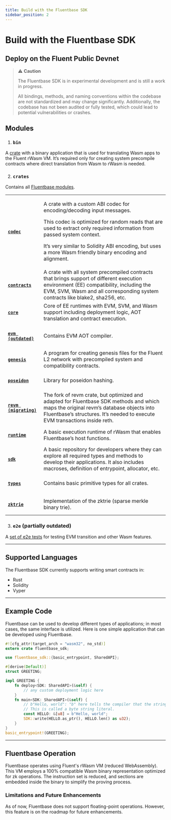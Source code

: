 ```yaml
---
title: Build with the Fluentbase SDK
sidebar_position: 2
---
```


# Build with the Fluentbase SDK

Deploy on the Fluent Public Devnet
---

> ⚠️ **Caution**  
>
> The Fluentbase SDK is in experimental development and is still a work in progress.
>
> All bindings, methods, and naming conventions within the codebase are not standardized and may change significantly. Additionally, the codebase has not been audited or fully tested, which could lead to potential vulnerabilities or crashes.

## Modules

1. ### `bin`

A [crate](https://github.com/fluentlabs-xyz/fluentbase/tree/devel/bin) with a binary application that is used for translating Wasm apps to the Fluent rWasm VM. It’s required only for creating system precompile contracts where direct translation from Wasm to rWasm is needed.

2. ### `crates`

Contains all [Fluentbase modules](https://github.com/fluentlabs-xyz/fluentbase/tree/devel/crates).

<table><tbody><tr><td><h4><a href="https://github.com/fluentlabs-xyz/fluentbase/tree/devel/crates/codec"><code>codec</code></a></h4></td><td><p>A crate with a custom ABI codec for encoding/decoding input messages. </p><p></p><p>This codec is optimized for random reads that are used to extract only required information from passed system context. </p><p></p><p>It’s very similar to Solidity ABI encoding, but uses a more Wasm friendly binary encoding and alignment. </p></td></tr><tr><td><h4><a href="https://github.com/fluentlabs-xyz/fluentbase/tree/devel/crates/contracts"><code>contracts</code></a></h4></td><td>A crate with all system precompiled contracts that brings support of different execution environment (EE) compatibility, including the EVM, SVM, Wasm and all corresponding system contracts like blake2, sha256, etc. </td></tr><tr><td><h4><a href="https://github.com/fluentlabs-xyz/fluentbase/tree/devel/crates/core"><code>core</code></a> </h4></td><td>Core of EE runtimes with EVM, SVM, and Wasm support including deployment logic, AOT translation and contract execution. </td></tr><tr><td><h4><a href="https://github.com/fluentlabs-xyz/fluentbase/tree/devel/crates/evm"><code>evm (outdated)</code></a></h4></td><td>Contains EVM AOT compiler.</td></tr><tr><td><h4><a href="https://github.com/fluentlabs-xyz/fluentbase/tree/devel/crates/genesis"><code>genesis</code></a></h4></td><td>A program for creating genesis files for the Fluent L2 network with precompiled system and compatibility contracts. </td></tr><tr><td><h4><a href="https://github.com/fluentlabs-xyz/fluentbase/tree/devel/crates/poseidon"><code>poseidon</code></a> </h4></td><td>Library for poseidon hashing. </td></tr><tr><td><h4><a href="https://github.com/fluentlabs-xyz/fluentbase/tree/devel/crates/revm"><code>revm (migrating)</code></a></h4></td><td>The fork of revm crate, but optimized and adapted for Fluentbase SDK methods and which maps the original revm’s database objects into Fluentbase’s structures. It’s needed to execute EVM transactions inside reth. </td></tr><tr><td><h4><a href="https://github.com/fluentlabs-xyz/fluentbase/tree/devel/crates/runtime"><code>runtime</code></a></h4></td><td> A basic execution runtime of rWasm that enables Fluentbase’s host functions. </td></tr><tr><td><h4><a href="https://github.com/fluentlabs-xyz/fluentbase/tree/devel/crates/sdk"><code>sdk</code></a></h4></td><td>A basic repository for developers where they can explore all required types and methods to develop their applications. It also includes macroses, definition of entrypoint, allocator, etc. </td></tr><tr><td><h4><a href="https://github.com/fluentlabs-xyz/fluentbase/tree/devel/crates/types"><code>types</code></a></h4></td><td>Contains basic primitive types for all crates.</td></tr><tr><td><h4><a href="https://github.com/fluentlabs-xyz/fluentbase/tree/devel/crates/zktrie"><code>zktrie</code></a></h4></td><td>Implementation of the zktrie (sparse merkle binary trie).</td></tr></tbody></table>

3. ### `e2e` (partially outdated)

A [set of e2e tests](https://github.com/fluentlabs-xyz/fluentbase/tree/devel/e2e) for testing EVM transition and other Wasm features.

***

## Supported Languages&#x20;

The Fluentbase SDK currently supports writing smart contracts in:

* Rust&#x20;
* Solidity&#x20;
* Vyper

***

## Example Code

Fluentbase can be used to develop different types of applications; in most cases, the same interface is utilized. Here is one simple application that can be developed using Fluentbase.

```rust
#![cfg_attr(target_arch = "wasm32", no_std)]
extern crate fluentbase_sdk;

use fluentbase_sdk::{basic_entrypoint, SharedAPI};

#[derive(Default)]
struct GREETING;

impl GREETING {
    fn deploy<SDK: SharedAPI>(&self) {
        // any custom deployment logic here
    }
    fn main<SDK: SharedAPI>(&self) {
        // b"Hello, world": "b" here tells the compiler that the string should be treated as a byte sequence. 
        // This is called a byte string literal.
        const HELLO: &[u8] = b"Hello, world";
        SDK::write(HELLO.as_ptr(), HELLO.len() as u32);
    }
}
basic_entrypoint!(GREETING);
```

***

## Fluentbase Operation

Fluentbase operates using Fluent's rWasm VM (reduced WebAssembly). This VM employs a 100% compatible Wasm binary representation optimized for zk operations. The instruction set is reduced, and sections are embedded inside the binary to simplify the proving process.

### Limitations and Future Enhancements

As of now, Fluentbase does not support floating-point operations. However, this feature is on the roadmap for future enhancements.
